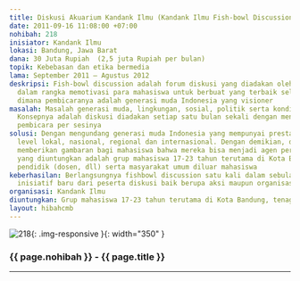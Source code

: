 ```yaml
---
title: Diskusi Akuarium Kandank Ilmu (Kandank Ilmu Fish-bowl Discussion)
date: 2011-09-16 11:08:00 +07:00
nohibah: 218
inisiator: Kandank Ilmu
lokasi: Bandung, Jawa Barat
dana: 30 Juta Rupiah  (2,5 juta Rupiah per bulan)
topik: Kebebasan dan etika bermedia
lama: September 2011 – Agustus 2012
deskripsi: Fish-bowl discussion adalah forum diskusi yang diadakan oleh Kandank Ilmu
  dalam rangka memotivasi para mahasiswa untuk berbuat yang terbaik selama berkuliah
  dimana pembicaranya adalah generasi muda Indonesia yang visioner
masalah: Masalah generasi muda, lingkungan, sosial, politik serta kondisi bangsa.
  Konsepnya adalah diskusi diadakan setiap satu bulan sekali dengan mengundang dua
  pembicara per sesinya
solusi: Dengan mengundang generasi muda Indonesia yang mempunyai prestasi baik di
  level lokal, nasional, regional dan internasional. Dengan demikian, diharapkan dapat
  memberikan gambaran bagi mahasiswa bahwa mereka bisa menjadi agen perubahan. Pihak
  yang diuntungkan adalah grup mahasiswa 17-23 tahun terutama di Kota Bandung, tenaga
  pendidik (dosen, dll) serta masyarakat umum diluar mahasiswa
keberhasilan: Berlangsungnya fishbowl discussion satu kali dalam sebulan dan adanya
  inisiatif baru dari peserta diskusi baik berupa aksi maupun organisasi
organisasi: Kandank Ilmu
diuntungkan: Grup mahasiswa 17-23 tahun terutama di Kota Bandung, tenaga pendidik (dosen, dll) serta masyarakat umum diluar mahasiswa
layout: hibahcmb
---
```


![218](/static/img/hibahcmb/218.png){: .img-responsive }{: width="350" }

### {{ page.nohibah }} - {{ page.title }}

---
